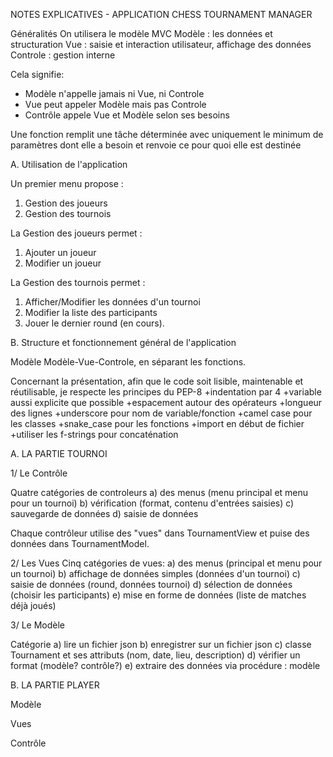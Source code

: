 NOTES EXPLICATIVES - APPLICATION CHESS TOURNAMENT MANAGER

Généralités
On utilisera le modèle MVC
Modèle : les données et structuration
Vue : saisie et interaction utilisateur, affichage des données
Controle : gestion interne

Cela signifie:
- Modèle n'appelle jamais ni Vue, ni Controle
- Vue peut appeler Modèle mais pas Controle
- Contrôle appele Vue et Modèle selon ses besoins

Une fonction remplit une tâche déterminée avec uniquement le minimum de paramètres dont elle a besoin et renvoie ce pour quoi elle est destinée


A. Utilisation de l'application

Un premier menu propose : 
1. Gestion des joueurs
2. Gestion des tournois

La Gestion des joueurs permet :
1. Ajouter un joueur
2. Modifier un joueur

La Gestion des tournois permet : 
1. Afficher/Modifier les données d'un tournoi
2. Modifier la liste des participants
3. Jouer le dernier round (en cours).



B. Structure et fonctionnement général de l'application 

Modèle Modèle-Vue-Controle, en séparant les fonctions.

Concernant la présentation, afin que le code soit lisible, maintenable et réutilisable, je respecte les principes du PEP-8
+indentation par 4
+variable aussi explicite que possible
+espacement autour des opérateurs
+longueur des lignes
+underscore pour nom de variable/fonction
+camel case pour les classes
+snake_case pour les fonctions
+import en début de fichier
+utiliser les f-strings pour concaténation

A. LA PARTIE TOURNOI

1/ Le Contrôle

Quatre catégories de controleurs
a) des menus (menu principal et menu pour un tournoi)
b) vérification (format, contenu d'entrées saisies)
c) sauvegarde de données
d) saisie de données

Chaque contrôleur utilise des "vues" dans TournamentView et puise des données dans TournamentModel.

2/ Les Vues
Cinq catégories de vues:
a) des menus (principal et menu pour un tournoi)
b) affichage de données simples (données d'un tournoi)
c) saisie de données (round, données tournoi)
d) sélection de données (choisir les participants)
e) mise en forme de données (liste de matches déjà joués)

3/ Le Modèle

Catégorie
a) lire un fichier json
b) enregistrer sur un fichier json
c) classe Tournament et ses attributs (nom, date, lieu, description)
d) vérifier un format (modèle? contrôle?)
e) extraire des données via procédure : modèle

B. LA PARTIE PLAYER

Modèle

Vues

Contrôle

